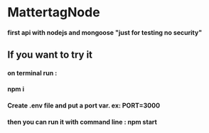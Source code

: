 # MattertagNode

#### first api with nodejs and mongoose "just for testing no security"

## If you want to try it
#### on terminal run :
#### npm i

#### Create .env file and put a port var. ex: PORT=3000

#### then you can run it with command line : npm start
